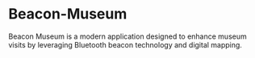 # Beacon-Museum
Beacon Museum is a modern application designed to enhance museum visits by leveraging Bluetooth beacon technology and digital mapping.
